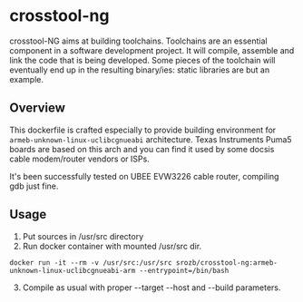 # crosstool-ng 

crosstool-NG aims at building toolchains. Toolchains are an essential component in a software development project. It will compile, assemble and link the code that is being developed. Some pieces of the toolchain will eventually end up in the resulting binary/ies: static libraries are but an example.

## Overview

This dockerfile is crafted especially to provide building environment for ```armeb-unknown-linux-uclibcgnueabi``` architecture. Texas Instruments Puma5 boards are based on this arch and you can find it used by some docsis cable modem/router vendors or ISPs. 

It's been successfully tested on UBEE EVW3226 cable router, compiling gdb just fine.

## Usage

1. Put sources in /usr/src directory
2. Run docker container with mounted /usr/src dir.

```
docker run -it --rm -v /usr/src:/usr/src srozb/crosstool-ng:armeb-unknown-linux-uclibcgnueabi-arm --entrypoint=/bin/bash
```

3. Compile as usual with proper --target --host and --build parameters.


